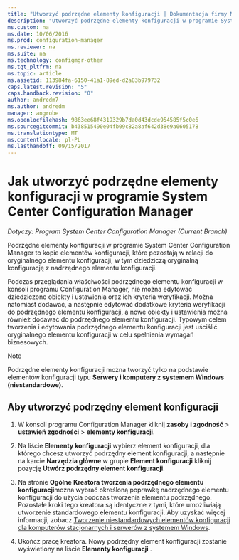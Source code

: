 ```yaml
---
title: "Utworzyć podrzędne elementy konfiguracji | Dokumentacja firmy Microsoft"
description: "Utworzyć podrzędne elementy konfiguracji w programie System Center Configuration Manager."
ms.custom: na
ms.date: 10/06/2016
ms.prod: configuration-manager
ms.reviewer: na
ms.suite: na
ms.technology: configmgr-other
ms.tgt_pltfrm: na
ms.topic: article
ms.assetid: 113984fa-6150-41a1-89ed-d2a83b979732
caps.latest.revision: "5"
caps.handback.revision: "0"
author: andredm7
ms.author: andredm
manager: angrobe
ms.openlocfilehash: 9863ee68f4319329b7da0d43dcde954585f5c0e6
ms.sourcegitcommit: b438515490e04fb09c82a8af642d38e9a0605178
ms.translationtype: MT
ms.contentlocale: pl-PL
ms.lasthandoff: 09/15/2017
---
```

# <a name="how-to-create-child-configuration-items-in-system-center-configuration-manager"></a>Jak utworzyć podrzędne elementy konfiguracji w programie System Center Configuration Manager

*Dotyczy: Program System Center Configuration Manager (Current Branch)*

Podrzędne elementy konfiguracji w programie System Center Configuration Manager to kopie elementów konfiguracji, które pozostają w relacji do oryginalnego elementu konfiguracji, w tym dziedziczą oryginalną konfigurację z nadrzędnego elementu konfiguracji.  

Podczas przeglądania właściwości podrzędnego elementu konfiguracji w konsoli programu Configuration Manager, nie można edytować dziedziczone obiekty i ustawienia oraz ich kryteria weryfikacji. Można natomiast dodawać, a następnie edytować dodatkowe kryteria weryfikacji do podrzędnego elementu konfiguracji, a nowe obiekty i ustawienia można również dodawać do podrzędnego elementu konfiguracji.
Typowym celem tworzenia i edytowania podrzędnego elementu konfiguracji jest uściślić oryginalnego elementu konfiguracji w celu spełnienia wymagań biznesowych.  

> [!NOTE]  
>  Podrzędne elementy konfiguracji można tworzyć tylko na podstawie elementów konfiguracji typu **Serwery i komputery z systemem Windows (niestandardowe)**.  

## <a name="to-create-a-child-configuration-item"></a>Aby utworzyć podrzędny element konfiguracji  

1.  W konsoli programu Configuration Manager kliknij **zasoby i zgodność** > **ustawień zgodności** > **elementy konfiguracji**.  

3.  Na liście **Elementy konfiguracji** wybierz element konfiguracji, dla którego chcesz utworzyć podrzędny element konfiguracji, a następnie na karcie **Narzędzia główne** w grupie **Element konfiguracji** kliknij pozycję **Utwórz podrzędny element konfiguracji**.  

4.  Na stronie **Ogólne** **Kreatora tworzenia podrzędnego elementu konfiguracji**można wybrać określoną poprawkę nadrzędnego elementu konfiguracji do użycia podczas tworzenia elementu podrzędnego. Pozostałe kroki tego kreatora są identyczne z tymi, które umożliwiają utworzenie standardowego elementu konfiguracji. Aby uzyskać więcej informacji, zobacz [Tworzenie niestandardowych elementów konfiguracji dla komputerów stacjonarnych i serwerów z systemem Windows](../../compliance/deploy-use/create-custom-configuration-items-for-windows-desktop-and-server-computers-managed-with-the-client.md).  

5.  Ukończ pracę kreatora. Nowy podrzędny element konfiguracji zostanie wyświetlony na liście **Elementy konfiguracji** .  

